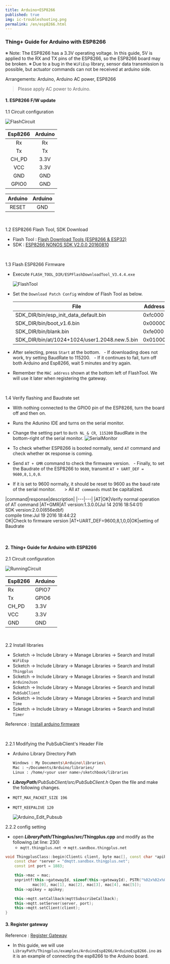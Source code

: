 ```yaml
---
title: Arduino+ESP8266
published: true
img: ic-troubleshooting.png
permalink: /en/esp8266.html
---
```


### Thing+ Guide for Arduino with ESP8266

※ Note: The ESP8266 has a 3.3V operating voltage. In this guide, 5V is applied to the RX and TX pins of the ESP8266, so the ESP8266 board may be broken.
※ Due to a bug in the `WiFiEsp` library, sensor data transmission is possible, but actuator commands can not be received at arduino side.

Arrangements: Arduino, Arduino AC power, ESP8266

> Please apply AC power to Arduino.


#### 1. ESP8266 F/W update

1.1 Circuit configuration

  ![FlashCircuit](/assets/esp8266ArduinoFlashCircuit.png)

  |Esp8266|Arduino
  |:---:|:---:
  |Rx|Rx
  |Tx|Tx
  |CH_PD|3.3V
  |VCC|3.3V
  |GND|GND
  |GPIO0|GND

  |Arduino|Arduino|
  |:---:|:---:|
  |RESET|GND|

<br/>

1.2 ESP8266 Flash Tool, SDK Download

  - Flash Tool : [Flash Download Tools (ESP8266 & ESP32)](https://www.espressif.com/en/support/download/other-tools)
  - SDK : [ESP8266 NONOS SDK V2.0.0 20160810](https://www.espressif.com/en/support/download/sdks-demos)

<br/>

1.3 Flash ESP8266 Firmware

  - Execute `FLASH_TOOL_DIR/ESPFlashDownloadTool_V3.4.4.exe`

    ![FlashTool](/assets/esp8266FlashFirmware.png)

  - Set the `Download Patch Config` window of Flash Tool as below.

    |File|Address|
    |---|---|
    |SDK_DIR/bin/esp_init_data_default.bin| 0xfc000
    |SDK_DIR/bin/boot_v1.6.bin|0x00000
    |SDK_DIR/bin/blank.bin|0xfe000
    |SDK_DIR/bin/at/1024+1024/user1.2048.new.5.bin|0x01000

  - After selecting, press `Start` at the bottom.
  - If downloading does not work, try setting BaudRate to 115200.
  - If it continues to fail, turn off both Arduino and Esp8266, wait 5 minutes and try again.

  - Remember the `MAC address` shown at the bottom left of FlashTool. We will use it later when registering the gateway.

<br/>

1.4 Verify flashing and Baudrate set

  - With nothing connected to the GPIO0 pin of the ESP8266, turn the board off and then on.
  - Runs the Adunino IDE and turns on the serial monitor.
  - Change the setting part to `Both NL & CR`,` 115200` BaudRate in the bottom-right of the serial monitor.
    ![SerialMonitor](/assets/esp8266SerialMonitor.png)

  - To check whether ESP8266 is booted normally, send `AT` command and check whether `OK` response is coming.
  - Send `AT + GMR` command to check the firmware version.
  - Finally, to set the Baudrate of the ESP8266 to `9600`, transmit `AT + UART_DEF = 9600,8,1,0,0`.
  - If it is set to 9600 normally, it should be reset to 9600 as the baud rate of the serial monitor.
  
   > All `AT commands` must be capitalized.

  |command|response|description|
  |---|---|
  |AT|OK|Verify normal operation of AT command
  |AT+GMR|AT version:1.3.0.0(Jul 14 2016 18:54:01)<br>SDK version:2.0.0(656edbf)<br>compile time:Jul 19 2016 18:44:22<br>OK|Check to firmware version
  |AT+UART_DEF=9600,8,1,0,0|OK|setting of Baudrate

<br/>

#### 2. Thing+ Guide for Arduino with ESP8266

2.1 Circuit configuration

  ![RunningCircuit](/assets/esp8266ArduinoRunningCircuit.png)

  |Esp8266|Arduino
  |---|---
  |Rx|GPIO7
  |Tx|GPIO6
  |CH_PD|3.3V
  |VCC|3.3V
  |GND|GND

<br/>

2.2 Install libraries

  - Scketch -> Include Library -> Manage Libraries -> Search and Install `WiFiEsp`
  - Scketch -> Include Library -> Manage Libraries -> Search and Install `Thingplus`
  - Scketch -> Include Library -> Manage Libraries -> Search and Install `ArduinoJson`
  - Scketch -> Include Library -> Manage Libraries -> Search and Install `PubSubClient`
  - Scketch -> Include Library -> Manage Libraries -> Search and Install `Time`
  - Scketch -> Include Library -> Manage Libraries -> Search and Install `Timer`

Reference : [Install arduino firmware](/ko/open-hardware/arduino-noSSL-user-guide.html#id-firmware)

<br/>

2.2.1 Modifying the PubSubClient's Header File

  - Arduino Library Directory Path

    ``` bash
    Windows : My Documents\Arduino\libraries\
    Mac : ~/Documents/Arduino/libraries/
    Linux : /home/<your user name>/sketchbook/libraries
    ```

  - _**LibrayPath**/PubSubClient/src/PubSubClient.h_ Open the file and make the following changes.

  - `MQTT_MAX_PACKET_SIZE 196`
  - `MQTT_KEEPALIVE 120`

    ![Arduino_Edit_Pubsub](/assets/arduino_edit_pubsub.png)

2.2.2 config setting
- open **_LibraryPath_/Thingplus/src/Thingplus.cpp** and modify as the following.(at line: 230)
  - `mqtt.thingplus.net` -> `mqtt.sandbox.thingplus.net`

```c++
void ThingplusClass::begin(Client& client, byte mac[], const char *apikey) {
	const char *server = "dmqtt.sandbox.thingplus.net";
	const int port = 1883;

	this->mac = mac;
	snprintf(this->gatewayId, sizeof(this->gatewayId), PSTR("%02x%02x%02x%02x%02x%02x"),
			mac[0], mac[1], mac[2], mac[3], mac[4], mac[5]);
	this->apikey = apikey;

	this->mqtt.setCallback(mqttSubscribeCallback);
	this->mqtt.setServer(server, port);
	this->mqtt.setClient(client);
}
```

#### 3. Register gateway

Reference : [Register Gateway](/ko/open-hardware/arduino-noSSL-user-guide.html#id-gateway)

- In this guide, we will use `LibrayPath/Thingplus/examples/ArduinoEsp8266/ArduinoEsp8266.ino` as it is an example of connecting the esp8266 to the Arduino board.
<br/>
<br/>
<br/>
<br/>
<br/>
